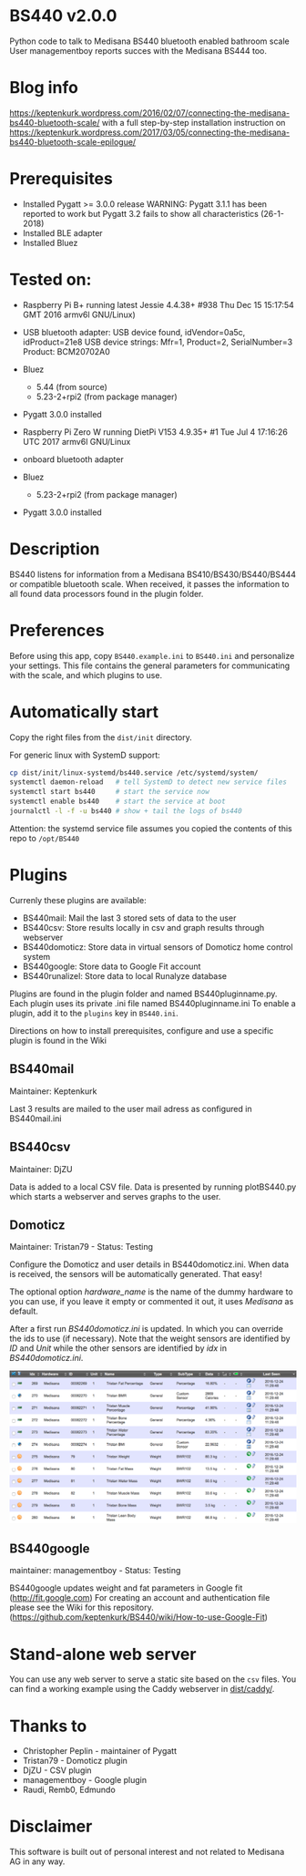 # BS440  v2.0.0
Python code to talk to Medisana BS440 bluetooth enabled bathroom scale
User managementboy reports succes with the Medisana BS444 too.

# Blog info
https://keptenkurk.wordpress.com/2016/02/07/connecting-the-medisana-bs440-bluetooth-scale/
with a full step-by-step installation instruction on
https://keptenkurk.wordpress.com/2017/03/05/connecting-the-medisana-bs440-bluetooth-scale-epilogue/

# Prerequisites
* Installed Pygatt >= 3.0.0 release
  WARNING: Pygatt 3.1.1 has been reported to work but Pygatt 3.2 fails to show all characteristics (26-1-2018)
* Installed BLE adapter
* Installed Bluez

# Tested on:

* Raspberry Pi B+ running latest Jessie
	4.4.38+ #938
	Thu Dec 15 15:17:54 GMT 2016 armv6l GNU/Linux)
* USB bluetooth adapter:
	USB device found, idVendor=0a5c, idProduct=21e8
	USB device strings: Mfr=1, Product=2, SerialNumber=3
	Product: BCM20702A0
* Bluez
  - 5.44 (from source)
  - 5.23-2+rpi2 (from package manager)
* Pygatt 3.0.0 installed


* Raspberry Pi Zero W running DietPi V153
	4.9.35+ #1
	Tue Jul 4 17:16:26 UTC 2017 armv6l GNU/Linux
* onboard bluetooth adapter
* Bluez
  - 5.23-2+rpi2 (from package manager)
* Pygatt 3.0.0 installed

# Description
BS440 listens for information from a Medisana BS410/BS430/BS440/BS444 or compatible bluetooth
scale. When received, it passes the information to all found data processors found in
the plugin folder.

# Preferences
Before using this app, copy `BS440.example.ini` to `BS440.ini` and personalize your settings.
This file contains the general parameters for communicating with the scale, and which plugins to use.

# Automatically start

Copy the right files from the `dist/init` directory.

For generic linux with SystemD support:

```bash
cp dist/init/linux-systemd/bs440.service /etc/systemd/system/
systemctl daemon-reload   # tell SystemD to detect new service files
systemctl start bs440     # start the service now
systemctl enable bs440    # start the service at boot
journalctl -l -f -u bs440 # show + tail the logs of bs440
```

Attention: the systemd service file assumes you copied the contents of this repo to `/opt/BS440`

# Plugins
Currenly these plugins are available:
* BS440mail: Mail the last 3 stored sets of data to the user
* BS440csv: Store results locally in csv and graph results through webserver
* BS440domoticz: Store data in virtual sensors of Domoticz home control system
* BS440google: Store data to Google Fit account
* BS440runalizel: Store data to local Runalyze database

Plugins are found in the plugin folder and named BS440pluginname.py. Each plugin uses
its private .ini file named BS440pluginname.ini
To enable a plugin, add it to the `plugins` key in `BS440.ini`.

Directions on how to install prerequisites, configure and use a specific plugin is found
in the Wiki

## BS440mail
Maintainer: Keptenkurk

Last 3 results are mailed to the user mail adress as configured in BS440mail.ini

## BS440csv
Maintainer: DjZU

Data is added to a local CSV file. Data is presented by running plotBS440.py which
starts a webserver and serves graphs to the user.

## Domoticz
Maintainer: Tristan79 - Status: Testing

Configure the Domoticz and user details in BS440domoticz.ini.
When data is received, the sensors will be automatically generated. That easy!

The optional option _hardware_name_ is the name of the dummy hardware to you can use,
if you leave it empty or commented it out, it uses _Medisana_ as default.

After a first run _BS440domoticz.ini_ is updated. In which you can override
the ids to use (if necessary). Note that the weight sensors are identified by _ID_ and _Unit_
while the other sensors are identified by _idx_ in _BS440domoticz.ini_.

![domoticz](https://raw.githubusercontent.com/Tristan79/BS440/master/BS440domoticz.png)

## BS440google
maintainer: managementboy - Status: Testing

BS440google updates weight and fat parameters in Google fit (http://fit.google.com)
For creating an account and authentication file please see the Wiki for this
repository.(https://github.com/keptenkurk/BS440/wiki/How-to-use-Google-Fit)

# Stand-alone web server

You can use any web server to serve a static site based on the `csv` files. You can find a
working example using the Caddy webserver in [dist/caddy/](dist/caddy/).

# Thanks to
* Christopher Peplin - maintainer of Pygatt
* Tristan79 - Domoticz plugin
* DjZU - CSV plugin
* managementboy - Google plugin
* Raudi, Remb0, Edmundo

# Disclaimer
This software is built out of personal interest and not related to
Medisana AG in any way.
